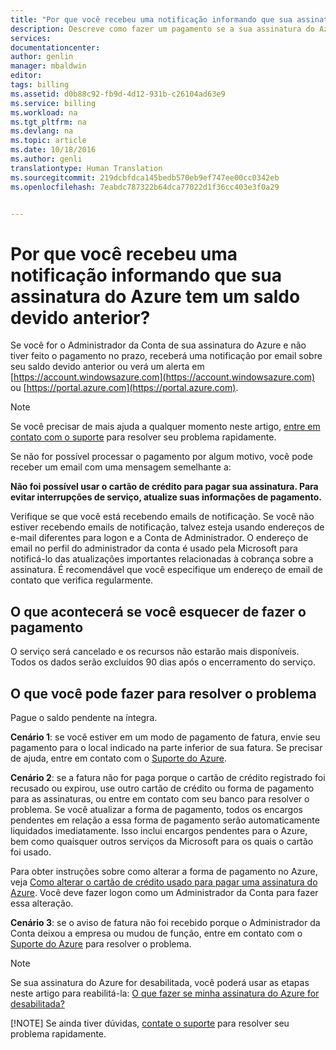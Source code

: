 ```yaml
---
title: "Por que você recebeu uma notificação informando que sua assinatura do Azure tem um saldo devido anterior? | Microsoft Docs"
description: Descreve como fazer um pagamento se a sua assinatura do Azure tiver um saldo devido anterior
services: 
documentationcenter: 
author: genlin
manager: mbaldwin
editor: 
tags: billing
ms.assetid: d0b88c92-fb9d-4d12-931b-c26104ad63e9
ms.service: billing
ms.workload: na
ms.tgt_pltfrm: na
ms.devlang: na
ms.topic: article
ms.date: 10/18/2016
ms.author: genli
translationtype: Human Translation
ms.sourcegitcommit: 219dcbfdca145bedb570eb9ef747ee00cc0342eb
ms.openlocfilehash: 7eabdc787322b64dca77022d1f36cc403e3f0a29


---
```

# <a name="why-have-you-received-a-notification-that-your-azure-subscription-has-a-past-due-balance"></a>Por que você recebeu uma notificação informando que sua assinatura do Azure tem um saldo devido anterior?
Se você for o Administrador da Conta de sua assinatura do Azure e não tiver feito o pagamento no prazo, receberá uma notificação por email sobre seu saldo devido anterior ou verá um alerta em [https://account.windowsazure.com](https://account.windowsazure.com) ou [https://portal.azure.com](https://portal.azure.com).

> [!NOTE]
> Se você precisar de mais ajuda a qualquer momento neste artigo, [entre em contato com o suporte](https://portal.azure.com/?#blade/Microsoft_Azure_Support/HelpAndSupportBlade) para resolver seu problema rapidamente.
> 
> 

Se não for possível processar o pagamento por algum motivo, você pode receber um email com uma mensagem semelhante a:

**Não foi possível usar o cartão de crédito para pagar sua assinatura. Para evitar interrupções de serviço, atualize suas informações de pagamento.**

Verifique se que você está recebendo emails de notificação. Se você não estiver recebendo emails de notificação, talvez esteja usando endereços de e-mail diferentes para logon e a Conta de Administrador. O endereço de email no perfil do administrador da conta é usado pela Microsoft para notificá-lo das atualizações importantes relacionadas à cobrança sobre a assinatura. É recomendável que você especifique um endereço de email de contato que verifica regularmente.

## <a name="what-will-happen-if-you-forget-to-pay"></a>O que acontecerá se você esquecer de fazer o pagamento
O serviço será cancelado e os recursos não estarão mais disponíveis. Todos os dados serão excluídos 90 dias após o encerramento do serviço.

## <a name="what-can-you-do-to-resolve-the-issue"></a>O que você pode fazer para resolver o problema
Pague o saldo pendente na íntegra.

**Cenário 1**: se você estiver em um modo de pagamento de fatura, envie seu pagamento para o local indicado na parte inferior de sua fatura. Se precisar de ajuda, entre em contato com o [Suporte do Azure](https://portal.azure.com/#blade/Microsoft_Azure_Support/HelpAndSupportBlade).

**Cenário 2**: se a fatura não for paga porque o cartão de crédito registrado foi recusado ou expirou, use outro cartão de crédito ou forma de pagamento para as assinaturas, ou entre em contato com seu banco para resolver o problema. Se você atualizar a forma de pagamento, todos os encargos pendentes em relação a essa forma de pagamento serão automaticamente liquidados imediatamente. Isso inclui encargos pendentes para o Azure, bem como quaisquer outros serviços da Microsoft para os quais o cartão foi usado.

Para obter instruções sobre como alterar a forma de pagamento no Azure, veja [Como alterar o cartão de crédito usado para pagar uma assinatura do Azure](billing-how-to-change-credit-card.md). Você deve fazer logon como um Administrador da Conta para fazer essa alteração.

**Cenário 3**: se o aviso de fatura não foi recebido porque o Administrador da Conta deixou a empresa ou mudou de função, entre em contato com o [Suporte do Azure](https://portal.azure.com/#blade/Microsoft_Azure_Support/HelpAndSupportBlade) para resolver o problema.

> [!NOTE]
> Se sua assinatura do Azure for desabilitada, você poderá usar as etapas neste artigo para reabilitá-la: [O que fazer se minha assinatura do Azure for desabilitada?](billing-subscription-become-disable.md)
> 
> [!NOTE]
> Se ainda tiver dúvidas, [contate o suporte](https://portal.azure.com/?#blade/Microsoft_Azure_Support/HelpAndSupportBlade) para resolver seu problema rapidamente.
> 
> 




<!--HONumber=Nov16_HO3-->


